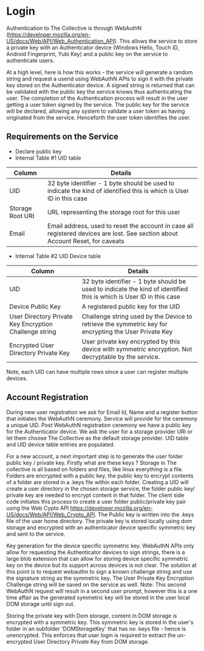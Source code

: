 # Login

Authentication to The Collective is through WebAuthN (https://developer.mozilla.org/en-US/docs/Web/API/Web_Authentication_API). This allows the service to store a 
private key with an Authenticator device (Windows Hello, Touch ID, Android Fingerprint, Yubi Key) and a public key on the service to authenticate users. 

At a high level, here is how this works - the service will generate a random string and request a userid using WebAuthN APIs to sign it with the private key stored 
on the Authenticator device. A signed string is returned that can be validated with the public key the service knows thus authenticating the user. The completion of the 
Authentication process will result in the user getting a user token signed by the service. The public key for the service will be declared, allowing any system to 
validate a user token as having originated from the service. Henceforth the user token identifies the user.

## Requirements on the Service

- Declare public key
- Internal Table #1 UID table

|Column| Details|
|------|--------|
|UID   | 32 byte identifier - 1 byte should be used to indicate the kind of identified this is which is User ID in this case |
|Storage Root URI| URL representing the storage root for this user |
|Email| Email address, used to reset the account in case all registered devices are lost. See section about Account Reset, for caveats| 

- Internal Table #2 UID Device table

|Column| Details|
|------|--------|
|UID   | 32 byte identifier - 1 byte should be used to indicate the kind of identified this is which is User ID in this case |
|Device Public Key | A registered public key for the UID |
|User Directory Private Key Encryption Challenge string | Challenge string used by the Device to retrieve the symmetric key for encrypting the User Private Key|
|Encrypted User Directory Private Key | User private key encrypted by this device with symmetric encryption. Not decryptable by the service. |

Note, each UID can have multiple rows since a user can register multiple devices.


## Account Registration
During new user registration we ask for Email Id, Name and a register button that initiates the WebAuthN ceremony. Service will provide for the ceremony a unique UID. 
Post WebAuthN registration ceremony we have a public key for the Authenticator device. We ask the user for a storage provider URI or let them choose The Collective as the 
default storage provider. UID table and UID device table entries are populated.

For a new account, a next important step is to generate the user folder public key / private key. Firstly what are these keys ? 
Storage in The collective is all based on folders and files, like linux everything is a file. Folders are encrypted with a public key, the public key to encrypt contents of a folder are stored in a .keys file within each folder. Creating a UID will create a user directory in the chosen storage service, the folder public key/ private key are needed to encrypt content in that folder. The client side code initiates this process to create a user folder public/private key pair using the Web Cypto API https://developer.mozilla.org/en-US/docs/Web/API/Web_Crypto_API. The Public key is written into the .keys file of the user home directory. The private key is stored locally using dom storage and encrypted with an authenticator device specific symmetric key and sent to the service.

Key generation for the device specific symmetric key. WebAuthN APIs only allow for requesting the Authenticator devices to sign strings, there is a large blob extension that can allow for storing device specific symmetric key on the device but its support across devices is not clear. The solution at this point is to request webauthn to sign a known
challenge string and use the signature string as the symmetric key. The User Private Key Encryption Challenge string will be saved on the service as well. Note: This second WebAuthN request will result in a second user prompt, however this is a one time affair as the generated symmetric key will be stored in the user local DOM storage until sign out.

Storing the private key with Dom storage, content in DOM storage is encrypted with a symmetric key. This symmetric key is stored in the user's folder in an subfolder 'DOMStorageKey' that has no .keys file - hence is unencrypted. This enforces that user login is required to extract the un-encrypted User Directory Private Key from DOM storage.
